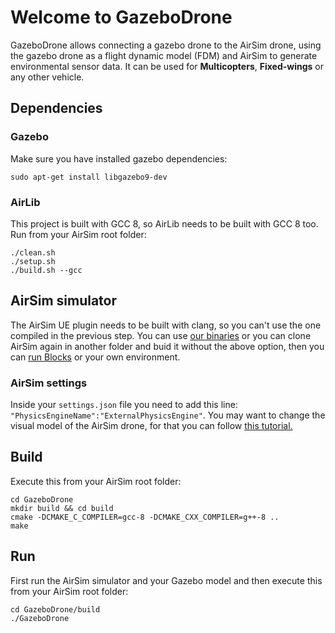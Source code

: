 # Welcome to GazeboDrone

GazeboDrone allows connecting a gazebo drone to the AirSim drone, using the gazebo drone as a flight dynamic model (FDM) and AirSim to generate environmental sensor data. It can be used for **Multicopters**, **Fixed-wings** or any other vehicle.


## Dependencies

### Gazebo

Make sure you have installed gazebo dependencies:

```
sudo apt-get install libgazebo9-dev
```

### AirLib

This project is built with GCC 8, so AirLib needs to be built with GCC 8 too.
Run from your AirSim root folder:
```
./clean.sh
./setup.sh
./build.sh --gcc
```

## AirSim simulator

The AirSim UE plugin needs to be built with clang, so you can't use the one compiled in the previous step. You can use [our binaries](https://github.com/microsoft/AirSim/releases) or you can clone AirSim again in another folder and buid it without the above option, then you can [run Blocks](build_linux.md#how-to-use-airsim) or your own environment.


### AirSim settings

Inside your `settings.json` file you need to add this line:
`"PhysicsEngineName":"ExternalPhysicsEngine"`.
You may want to change the visual model of the AirSim drone, for that you can follow [this tutorial.](https://youtu.be/Bp86WiLUC80)


## Build

Execute this from your AirSim root folder:
```
cd GazeboDrone
mkdir build && cd build
cmake -DCMAKE_C_COMPILER=gcc-8 -DCMAKE_CXX_COMPILER=g++-8 ..
make
```

## Run

First run the AirSim simulator and your Gazebo model and then execute this from your AirSim root folder:

```
cd GazeboDrone/build
./GazeboDrone
```
